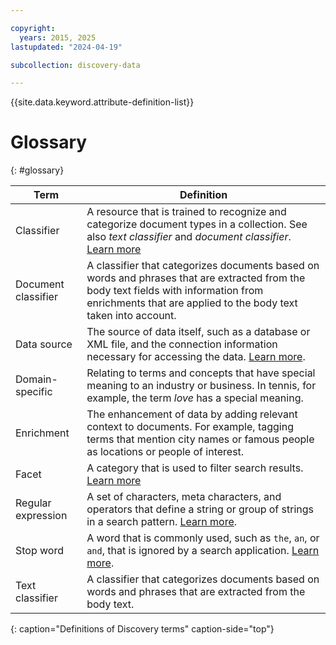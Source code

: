 ```yaml
---

copyright:
  years: 2015, 2025
lastupdated: "2024-04-19"

subcollection: discovery-data

---
```


{{site.data.keyword.attribute-definition-list}}

# Glossary
{: #glossary}

| Term | Definition |
|------|------------|
| Classifier | A resource that is trained to recognize and categorize document types in a collection. See also *text classifier* and *document classifier*. [Learn more](/docs/discovery-data?topic=discovery-data-cm-doc-classifier) |
| Document classifier | A classifier that categorizes documents based on words and phrases that are extracted from the body text fields with information from enrichments that are applied to the body text taken into account. |
| Data source | The source of data itself, such as a database or XML file, and the connection information necessary for accessing the data. [Learn more](/docs/discovery-data?topic=discovery-data-collections). |
| Domain-specific | Relating to terms and concepts that have special meaning to an industry or business. In tennis, for example, the term *love* has a special meaning. |
| Enrichment | The enhancement of data by adding relevant context to documents. For example, tagging terms that mention city names or famous people as locations or people of interest. |
| Facet | A category that is used to filter search results. [Learn more](/docs/discovery-data?topic=discovery-data-facets) |
| Regular expression | A set of characters, meta characters, and operators that define a string or group of strings in a search pattern. [Learn more](/docs/discovery-data?topic=discovery-data-domain-regex). |
| Stop word | A word that is commonly used, such as `the`, `an`, or `and`, that is ignored by a search application. [Learn more](/docs/discovery-data?topic=discovery-data-search-settings#stopwords). |
| Text classifier | A classifier that categorizes documents based on words and phrases that are extracted from the body text. |
{: caption="Definitions of Discovery terms" caption-side="top"}
